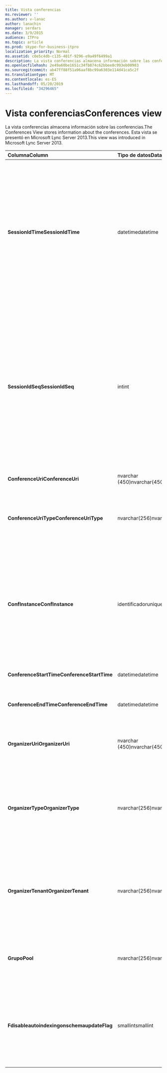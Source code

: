 ```yaml
---
title: Vista conferencias
ms.reviewer: ''
ms.author: v-lanac
author: lanachin
manager: serdars
ms.date: 3/9/2015
audience: ITPro
ms.topic: article
ms.prod: skype-for-business-itpro
localization_priority: Normal
ms.assetid: c0e5c4db-c135-401f-9296-e9a49f6499a1
description: La vista conferencias almacena información sobre las conferencias. Esta vista se presentó en Microsoft Lync Server 2013.
ms.openlocfilehash: 2e49a60be1651c34fb874c62bbee8c993eb00983
ms.sourcegitcommit: ab47ff88f51a96aaf8bc99a6303e114d41ca5c2f
ms.translationtype: MT
ms.contentlocale: es-ES
ms.lasthandoff: 05/20/2019
ms.locfileid: "34296465"
---
```

# <a name="conferences-view"></a><span data-ttu-id="5ccbd-104">Vista conferencias</span><span class="sxs-lookup"><span data-stu-id="5ccbd-104">Conferences view</span></span>
 
<span data-ttu-id="5ccbd-105">La vista conferencias almacena información sobre las conferencias.</span><span class="sxs-lookup"><span data-stu-id="5ccbd-105">The Conferences View stores information about the conferences.</span></span> <span data-ttu-id="5ccbd-106">Esta vista se presentó en Microsoft Lync Server 2013.</span><span class="sxs-lookup"><span data-stu-id="5ccbd-106">This view was introduced in Microsoft Lync Server 2013.</span></span>
  
|<span data-ttu-id="5ccbd-107">**Columna**</span><span class="sxs-lookup"><span data-stu-id="5ccbd-107">**Column**</span></span>|<span data-ttu-id="5ccbd-108">**Tipo de datos**</span><span class="sxs-lookup"><span data-stu-id="5ccbd-108">**Data Type**</span></span>|<span data-ttu-id="5ccbd-109">**Detalles**</span><span class="sxs-lookup"><span data-stu-id="5ccbd-109">**Details**</span></span>|
|:-----|:-----|:-----|
|<span data-ttu-id="5ccbd-110">**SessionIdTime**</span><span class="sxs-lookup"><span data-stu-id="5ccbd-110">**SessionIdTime**</span></span> <br/> |<span data-ttu-id="5ccbd-111">datetime</span><span class="sxs-lookup"><span data-stu-id="5ccbd-111">datetime</span></span>  <br/> |<span data-ttu-id="5ccbd-112">Hora de la solicitud de sesión.</span><span class="sxs-lookup"><span data-stu-id="5ccbd-112">Time of session request.</span></span> <span data-ttu-id="5ccbd-113">Se usa en conjunción con SessionIdSeq para identificar de forma única una sesión.</span><span class="sxs-lookup"><span data-stu-id="5ccbd-113">Used in conjunction with SessionIdSeq to uniquely identify a session.</span></span> <span data-ttu-id="5ccbd-114">Para obtener más información, consulte la [tabla cuadros de diálogo en Skype empresarial Server 2015](dialogs.md) .</span><span class="sxs-lookup"><span data-stu-id="5ccbd-114">See the [Dialogs table in Skype for Business Server 2015](dialogs.md) for more information.</span></span> <br/> |
|<span data-ttu-id="5ccbd-115">**SessionIdSeq**</span><span class="sxs-lookup"><span data-stu-id="5ccbd-115">**SessionIdSeq**</span></span> <br/> |<span data-ttu-id="5ccbd-116">int</span><span class="sxs-lookup"><span data-stu-id="5ccbd-116">int</span></span>  <br/> |<span data-ttu-id="5ccbd-117">Número de identificación para identificar la sesión.</span><span class="sxs-lookup"><span data-stu-id="5ccbd-117">ID number to identify the session.</span></span> <span data-ttu-id="5ccbd-118">Se usa en conjunción con SessionIdTime para identificar de forma única una sesión.</span><span class="sxs-lookup"><span data-stu-id="5ccbd-118">Used in conjunction with SessionIdTime to uniquely identify a session.</span></span> <span data-ttu-id="5ccbd-119">Para obtener más información, consulte la [tabla cuadros de diálogo en Skype empresarial Server 2015](dialogs.md) .</span><span class="sxs-lookup"><span data-stu-id="5ccbd-119">See the [Dialogs table in Skype for Business Server 2015](dialogs.md) for more information.</span></span> <br/> |
|<span data-ttu-id="5ccbd-120">**ConferenceUri**</span><span class="sxs-lookup"><span data-stu-id="5ccbd-120">**ConferenceUri**</span></span> <br/> |<span data-ttu-id="5ccbd-121">nvarchar (450)</span><span class="sxs-lookup"><span data-stu-id="5ccbd-121">nvarchar(450)</span></span>  <br/> |<span data-ttu-id="5ccbd-122">URI de la Conferencia.</span><span class="sxs-lookup"><span data-stu-id="5ccbd-122">URI for the conference.</span></span>  <br/> |
|<span data-ttu-id="5ccbd-123">**ConferenceUriType**</span><span class="sxs-lookup"><span data-stu-id="5ccbd-123">**ConferenceUriType**</span></span> <br/> |<span data-ttu-id="5ccbd-124">nvarchar(256)</span><span class="sxs-lookup"><span data-stu-id="5ccbd-124">nvarchar(256)</span></span>  <br/> |<span data-ttu-id="5ccbd-125">Tipo de URI de la Conferencia.</span><span class="sxs-lookup"><span data-stu-id="5ccbd-125">Type of the conference URI.</span></span> <span data-ttu-id="5ccbd-126">Para obtener más información, consulte la [tabla UriTypes](uritypes.md) .</span><span class="sxs-lookup"><span data-stu-id="5ccbd-126">See the [UriTypes table](uritypes.md) for more information.</span></span> <br/> |
|<span data-ttu-id="5ccbd-127">**ConfInstance**</span><span class="sxs-lookup"><span data-stu-id="5ccbd-127">**ConfInstance**</span></span> <br/> |<span data-ttu-id="5ccbd-128">identificador</span><span class="sxs-lookup"><span data-stu-id="5ccbd-128">uniqueidentifier</span></span>  <br/> |<span data-ttu-id="5ccbd-129">Se usa para conferencias periódicas.</span><span class="sxs-lookup"><span data-stu-id="5ccbd-129">Used for recurring conferences.</span></span> <span data-ttu-id="5ccbd-130">Cada instancia de una conferencia periódica tiene el mismo ConferenceUri pero un ConfInstance diferente.</span><span class="sxs-lookup"><span data-stu-id="5ccbd-130">Each instance of a recurring conference has the same ConferenceUri but a different ConfInstance.</span></span>  <br/> |
|<span data-ttu-id="5ccbd-131">**ConferenceStartTime**</span><span class="sxs-lookup"><span data-stu-id="5ccbd-131">**ConferenceStartTime**</span></span> <br/> |<span data-ttu-id="5ccbd-132">datetime</span><span class="sxs-lookup"><span data-stu-id="5ccbd-132">datetime</span></span>  <br/> |<span data-ttu-id="5ccbd-133">Hora de inicio de la Conferencia.</span><span class="sxs-lookup"><span data-stu-id="5ccbd-133">Starting time for the conference.</span></span>  <br/> |
|<span data-ttu-id="5ccbd-134">**ConferenceEndTime**</span><span class="sxs-lookup"><span data-stu-id="5ccbd-134">**ConferenceEndTime**</span></span> <br/> |<span data-ttu-id="5ccbd-135">datetime</span><span class="sxs-lookup"><span data-stu-id="5ccbd-135">datetime</span></span>  <br/> |<span data-ttu-id="5ccbd-136">Hora de finalización de la Conferencia.</span><span class="sxs-lookup"><span data-stu-id="5ccbd-136">Ending time for the conference.</span></span>  <br/> |
|<span data-ttu-id="5ccbd-137">**OrganizerUri**</span><span class="sxs-lookup"><span data-stu-id="5ccbd-137">**OrganizerUri**</span></span> <br/> |<span data-ttu-id="5ccbd-138">nvarchar (450)</span><span class="sxs-lookup"><span data-stu-id="5ccbd-138">nvarchar(450)</span></span>  <br/> |<span data-ttu-id="5ccbd-139">Identificador URI del usuario que organizó la Conferencia.</span><span class="sxs-lookup"><span data-stu-id="5ccbd-139">URI of the user who organized the conference.</span></span>  <br/> |
|<span data-ttu-id="5ccbd-140">**OrganizerType**</span><span class="sxs-lookup"><span data-stu-id="5ccbd-140">**OrganizerType**</span></span> <br/> |<span data-ttu-id="5ccbd-141">nvarchar(256)</span><span class="sxs-lookup"><span data-stu-id="5ccbd-141">nvarchar(256)</span></span>  <br/> |<span data-ttu-id="5ccbd-142">Tipo de URI del usuario que organizó la Conferencia.</span><span class="sxs-lookup"><span data-stu-id="5ccbd-142">Type of URI of the user who organized the conference.</span></span> <span data-ttu-id="5ccbd-143">Para obtener más información, consulte la [tabla UriTypes](uritypes.md) .</span><span class="sxs-lookup"><span data-stu-id="5ccbd-143">See the [UriTypes table](uritypes.md) for more information.</span></span> <br/> |
|<span data-ttu-id="5ccbd-144">**OrganizerTenant**</span><span class="sxs-lookup"><span data-stu-id="5ccbd-144">**OrganizerTenant**</span></span> <br/> |<span data-ttu-id="5ccbd-145">nvarchar(256)</span><span class="sxs-lookup"><span data-stu-id="5ccbd-145">nvarchar(256)</span></span>  <br/> |<span data-ttu-id="5ccbd-146">Espacio empresarial del usuario que organizó la Conferencia.</span><span class="sxs-lookup"><span data-stu-id="5ccbd-146">Tenant of the user who organized the conference.</span></span> <span data-ttu-id="5ccbd-147">Para obtener más información, consulte la [tabla](tenants.md) de inquilinos.</span><span class="sxs-lookup"><span data-stu-id="5ccbd-147">See the [Tenants table](tenants.md) for more information.</span></span> <br/> |
|<span data-ttu-id="5ccbd-148">**Grupo**</span><span class="sxs-lookup"><span data-stu-id="5ccbd-148">**Pool**</span></span> <br/> |<span data-ttu-id="5ccbd-149">nvarchar(256)</span><span class="sxs-lookup"><span data-stu-id="5ccbd-149">nvarchar(256)</span></span>  <br/> |<span data-ttu-id="5ccbd-150">Nombre de dominio completo del grupo que ha hospedado la Conferencia.</span><span class="sxs-lookup"><span data-stu-id="5ccbd-150">Fully qualified domain name of the pool that hosted the conference.</span></span>  <br/> |
|<span data-ttu-id="5ccbd-151">**Fdisableautoindexingonschemaupdate**</span><span class="sxs-lookup"><span data-stu-id="5ccbd-151">**Flag**</span></span> <br/> |<span data-ttu-id="5ccbd-152">smallint</span><span class="sxs-lookup"><span data-stu-id="5ccbd-152">smallint</span></span>  <br/> |<span data-ttu-id="5ccbd-153">Máscara de bits que contiene atributos de conferencia.</span><span class="sxs-lookup"><span data-stu-id="5ccbd-153">Bit mask that contains Conference Attributes.</span></span> <span data-ttu-id="5ccbd-154">Los valores posibles son:</span><span class="sxs-lookup"><span data-stu-id="5ccbd-154">Possible values are:</span></span>  <br/> <span data-ttu-id="5ccbd-155">0X01: transacción sintética</span><span class="sxs-lookup"><span data-stu-id="5ccbd-155">0X01 - Synthetic Transaction</span></span>  <br/> |
   

